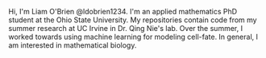 Hi, I'm Liam O'Brien @ldobrien1234. I'm an applied mathematics PhD student at the Ohio State University. My repositories contain code from my summer research at UC Irvine in Dr. Qing Nie's lab. Over the summer, I worked towards using machine learning for modeling cell-fate. In general, I am interested in mathematical biology.

